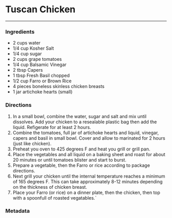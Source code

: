 # Tuscan Chicken
___

### Ingredients

* 2 cups water
* 1/4 cup Kosher Salt
* 1/4 cup sugar
* 2 cups grape tomatoes
* 1/4 cup Balsamic Vinegar
* 2 tbsp Capers
* 1 tbsp Fresh Basil chopped
* 1/2 cup Farro or Brown Rice
* 4 pieces boneless skinless chicken breasts
* 1 jar artichoke hearts (small)

### Directions

1.  In a small bowl, combine the water, sugar and salt and mix until dissolves. Add
    your chicken to a resealable plastic bag then add the liquid. Refigerate for at
    least 2 hours.
1.  Combine the tomatoes, full jar of artichoke hearts and liquid, vinegar, capers
    and basil in small bowl. Cover and allow to marinated for 2 hours (just like chicken).
1.  Preheat you oven to 425 degrees F and heat you grill or grill pan.
1.  Place the vegetables and all liquid on a baking sheet and roast for about 20 minutes
    or until tomatoes blister and start to burst.
1.  Prepare a vegetable, then the Farro or rice according to package directions.
1.  Next grill your chicken until the internal temperature reaches a minimum of 165
    degrees F. This can take approximately 8-12 minutes depending on the thickness of
    chicken breast.
1.  Place your Farro (or rice) on a dinner plate, then the chicken, then top with a
    spoonfull of roasted vegatables.`

### Metadata



